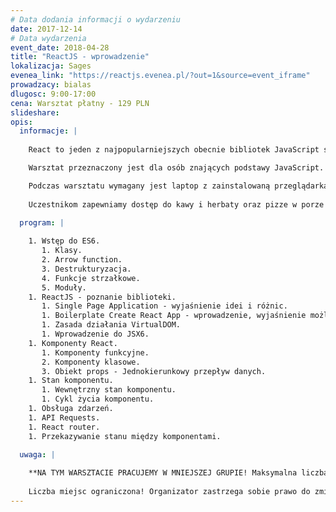 ```yaml
---
# Data dodania informacji o wydarzeniu
date: 2017-12-14
# Data wydarzenia
event_date: 2018-04-28
title: "ReactJS - wprowadzenie"
lokalizacja: Sages
evenea_link: "https://reactjs.evenea.pl/?out=1&source=event_iframe"
prowadzacy: bialas
dlugosc: 9:00-17:00
cena: Warsztat płatny - 129 PLN
slideshare:
opis:
  informacje: |
   
    React to jeden z najpopularniejszych obecnie bibliotek JavaScript stworzona przez Facebook'a w celu tworzenia dynamicznych interfejsów użytkownika. React oparty o ideę tworzenia aplikacji z mniejszych komponentów okazuje się też świetnym narzędziem do pracy również nad mniejszymi aplikacjami czyniąc  je prostymi w testowaniu, rozwijaniu i późniejszym utrzymaniu. Podczas warsztatów stowrzymy prostą aplikację SPA, służącą do przeglądania bazy filmów.

    Warsztat przeznaczony jest dla osób znających podstawy JavaScript. 

    Podczas warsztatu wymagany jest laptop z zainstalowaną przeglądarką internetową Google Chrome, zainstalowanym: NodeJS + NPM / YARN oraz dowolnym edytorem.
    
    Uczestnikom zapewniamy dostęp do kawy i herbaty oraz pizze w porze obiadowej. 

  program: |
   
    1. Wstęp do ES6.
       1. Klasy.
       2. Arrow function.
       3. Destrukturyzacja.
       4. Funkcje strzałkowe.
       5. Moduły.
    1. ReactJS - poznanie biblioteki.
       1. Single Page Application - wyjaśnienie idei i różnic.
       1. Boilerplate Create React App - wprowadzenie, wyjaśnienie możliwości.
       1. Zasada działania VirtualDOM.
       1. Wprowadzenie do JSX6.
    1. Komponenty React.
       1. Komponenty funkcyjne.
       2. Komponenty klasowe.
       3. Obiekt props - Jednokierunkowy przepływ danych.
    1. Stan komponentu.
       1. Wewnętrzny stan komponentu.
       1. Cykl życia komponentu.
    1. Obsługa zdarzeń.
    1. API Requests.
    1. React router.
    1. Przekazywanie stanu między komponentami.

  uwaga: |
  
    **NA TYM WARSZTACIE PRACUJEMY W MNIEJSZEJ GRUPIE! Maksymalna liczba uczestników tego wydarzenia to 17 osób. Uczenie się w takiej grupie, zapewni większy komfort pracy każdemu z uczestników.**
    
    Liczba miejsc ograniczona! Organizator zastrzega sobie prawo do zmiany lokalizacji wydarzenia oraz jego odwołania w przypadku niezgłoszenia się minimalnej liczby uczestników.
---
```

